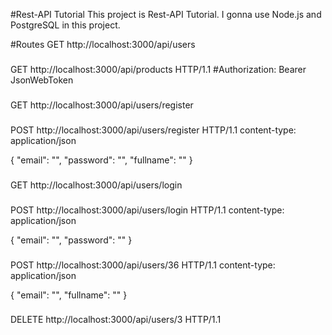 #Rest-API Tutorial
This project is Rest-API Tutorial.
I gonna use Node.js and PostgreSQL in this project.



#Routes
GET http://localhost:3000/api/users

###

GET http://localhost:3000/api/products HTTP/1.1
#Authorization: Bearer JsonWebToken

###

GET http://localhost:3000/api/users/register

###

POST http://localhost:3000/api/users/register HTTP/1.1
content-type: application/json

{
  "email": "",
  "password": "",
  "fullname": ""
}

###

GET http://localhost:3000/api/users/login

###

POST http://localhost:3000/api/users/login HTTP/1.1
content-type: application/json

{
  "email": "",
  "password": ""
}

###

POST http://localhost:3000/api/users/36 HTTP/1.1
content-type: application/json

{
  "email": "",
  "fullname": ""
}

###

DELETE http://localhost:3000/api/users/3 HTTP/1.1
